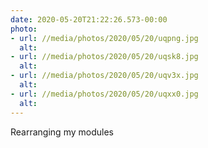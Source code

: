 ```yaml
---
date: 2020-05-20T21:22:26.573-00:00
photo:
- url: //media/photos/2020/05/20/uqpng.jpg
  alt: 
- url: //media/photos/2020/05/20/uqsk8.jpg
  alt: 
- url: //media/photos/2020/05/20/uqv3x.jpg
  alt: 
- url: //media/photos/2020/05/20/uqxx0.jpg
  alt: 
---
```

Rearranging my modules
